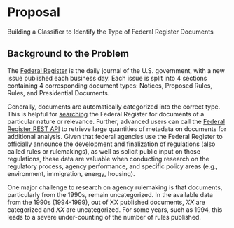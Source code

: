 # Proposal

Building a Classifier to Identify the Type of Federal Register Documents

## Background to the Problem

The [Federal Register](https://www.federalregister.gov/) is the daily journal of the U.S. government, with a new issue published each business day. Each issue is split into 4 sections containing 4 corresponding document types: Notices, Proposed Rules, Rules, and Presidential Documents.

Generally, documents are automatically categorized into the correct type. This is helpful for [searching](https://www.federalregister.gov/documents/search#advanced) the Federal Register for documents of a particular nature or relevance. Further, advanced users can call the [Federal Register REST API](https://www.federalregister.gov/reader-aids/developer-resources/rest-api) to retrieve large quantities of metadata on documents for additional analysis. Given that federal agencies use the Federal Register to officially announce the development and finalization of regulations (also called rules or rulemakings), as well as solicit public input on those regulations, these data are valuable when conducting research on the regulatory process, agency performance, and specific policy areas (e.g., environment, immigration, energy, housing).

One major challenge to research on agency rulemaking is that documents, particularly from the 1990s, remain uncategorized. In the available data from the 1990s (1994-1999), out of XX published documents, *XX* are categorized and *XX* are uncategorized. For some years, such as 1994, this leads to a severe under-counting of the number of rules published.



